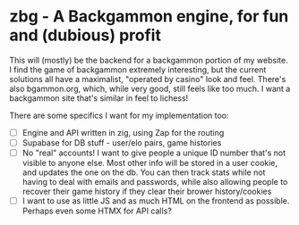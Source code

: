 # zbg - A Backgammon engine, for fun and (dubious) profit

This will (mostly) be the backend for a backgammon portion of my website. I find the game of backgammon extremely interesting, but the current solutions all have a maximalist, "operated by casino" look and feel. There's also bgammon.org, which, while very good, still feels like too much. I want a backgammon site that's similar in feel to lichess!

There are some specifics I want for my implementation too:
- [ ] Engine and API written in zig, using Zap for the routing
- [ ] Supabase for DB stuff - user/elo pairs, game histories
- [ ] No "real" accounts! I want to give people a unique ID number that's not visible to anyone else. Most other info will be stored in a user cookie, and updates the one on the db. You can then track stats while not having to deal with emails and passwords, while also allowing people to recover their game history if they clear their brower history/cookies
- [ ] I want to use as little JS and as much HTML on the frontend as possible. Perhaps even some HTMX for API calls?
